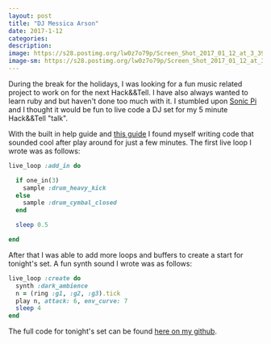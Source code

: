 ```yaml
---
layout: post
title: "DJ Messica Arson"
date: 2017-1-12
categories:
description:
image: https://s28.postimg.org/lw0z7o79p/Screen_Shot_2017_01_12_at_3_39_57_PM.png
image-sm: https://s28.postimg.org/lw0z7o79p/Screen_Shot_2017_01_12_at_3_39_57_PM.png
---
```

During the break for the holidays, I was looking for a fun music related project to work on for the next Hack&&Tell. I have also always wanted to learn ruby and but haven't done too much with it. I stumbled upon [Sonic Pi](http://sonic-pi.net/) and I thought it would be fun to live code a DJ set for my 5 minute Hack&&Tell "talk".

With the built in help guide and [this guide](https://www.raspberrypi.org/magpi-issues/Essentials_Sonic_Pi-v1.pdf) I found myself writing code that sounded cool after play around for just a few minutes. The first live loop I wrote was as follows:

```ruby
live_loop :add_in do

  if one_in(3)
    sample :drum_heavy_kick
  else
    sample :drum_cymbal_closed
  end

  sleep 0.5

end
```
After that I was able to add more loops and buffers to create a start for tonight's set. A fun synth sound I wrote was as follows:

```ruby
live_loop :create do
  synth :dark_ambience
  n = (ring :g1, :g2, :g3).tick
  play n, attack: 6, env_curve: 7
  sleep 4
end
```

The full code for tonight's set can be found [here on my github](https://github.com/JessicaGarson/JessicaGarson.github.io).
